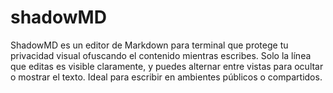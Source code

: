 # shadowMD
ShadowMD es un editor de Markdown para terminal que protege tu privacidad visual ofuscando el contenido mientras escribes. Solo la línea que editas es visible claramente, y puedes alternar entre vistas para ocultar o mostrar el texto. Ideal para escribir en ambientes públicos o compartidos.
